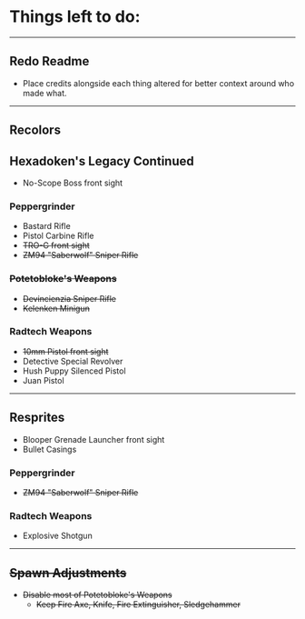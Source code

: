 # Things left to do:

---

## Redo Readme
- Place credits alongside each thing altered for better context around who made what.

---
## Recolors
## Hexadoken's Legacy Continued
- No-Scope Boss front sight

### Peppergrinder
- Bastard Rifle
- Pistol Carbine Rifle
- ~~TRO-G front sight~~
- ~~ZM94 "Saberwolf" Sniper Rifle~~

### ~~Potetobloke's Weapons~~
- ~~Devincienzia Sniper Rifle~~
- ~~Kelenken Minigun~~

### Radtech Weapons
- ~~10mm Pistol front sight~~
- Detective Special Revolver
- Hush Puppy Silenced Pistol
- Juan Pistol

---
## Resprites

- Blooper Grenade Launcher front sight
- Bullet Casings

### Peppergrinder
- ~~ZM94 "Saberwolf" Sniper Rifle~~

### Radtech Weapons
- Explosive Shotgun

---
## ~~Spawn Adjustments~~
- ~~Disable most of Potetobloke's Weapons~~
	- ~~Keep Fire Axe, Knife, Fire Extinguisher, Sledgehammer~~